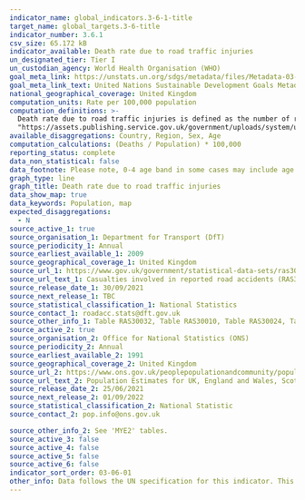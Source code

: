 ```yaml
---
indicator_name: global_indicators.3-6-1-title
target_name: global_targets.3-6-title
indicator_number: 3.6.1
csv_size: 65.172 kB
indicator_available: Death rate due to road traffic injuries
un_designated_tier: Tier I
un_custodian_agency: World Health Organisation (WHO)
goal_meta_link: https://unstats.un.org/sdgs/metadata/files/Metadata-03-06-01.pdf
goal_meta_link_text: United Nations Sustainable Development Goals Metadata (PDF 213 KB)
national_geographical_coverage: United Kingdom
computation_units: Rate per 100,000 population
computation_definitions: >-
  Death rate due to road traffic injuries is defined as the number of road traffic fatal injury deaths per 100,000 population.  For more information on Reported Road Casualities in Great Britain (RRCGB) please see <a href=
  "https://assets.publishing.service.gov.uk/government/uploads/system/uploads/attachment_data/file/851383/transport-accidents-notes.pdf">guidance notes</a>
available_disaggregations: Country, Region, Sex, Age
computation_calculations: (Deaths / Population) * 100,000
reporting_status: complete
data_non_statistical: false
data_footnote: Please note, 0-4 age band in some cases may include age 0 which was coded where the age of the casualty was not reported. Selecting 'Great Britain' allows for sex and age disaggregations. Sex by age disaggregation is available for pre-2018 data series only. 
graph_type: line
graph_title: Death rate due to road traffic injuries
data_show_map: true
data_keywords: Population, map
expected_disaggregations:
  - N
source_active_1: true
source_organisation_1: Department for Transport (DfT)
source_periodicity_1: Annual
source_earliest_available_1: 2009
source_geographical_coverage_1: United Kingdom
source_url_1: https://www.gov.uk/government/statistical-data-sets/ras30-reported-casualties-in-road-accidents.
source_url_text_1: Casualties involved in reported road accidents (RAS30)
source_release_date_1: 30/09/2021
source_next_release_1: TBC
source_statistical_classification_1: National Statistics
source_contact_1: roadacc.stats@dft.gov.uk
source_other_info_1: Table RAS30032, Table RAS30010, Table RAS30024, Table  RAS30035
source_active_2: true
source_organisation_2: Office for National Statistics (ONS)
source_periodicity_2: Annual
source_earliest_available_2: 1991
source_geographical_coverage_2: United Kingdom
source_url_2: https://www.ons.gov.uk/peoplepopulationandcommunity/populationandmigration/populationestimates/datasets/populationestimatesforukenglandandwalesscotlandandnorthernireland
source_url_text_2: Population Estimates for UK, England and Wales, Scotland and Northern Ireland
source_release_date_2: 25/06/2021
source_next_release_2: 01/09/2022
source_statistical_classification_2: National Statistic
source_contact_2: pop.info@ons.gov.uk 

source_other_info_2: See 'MYE2' tables.
source_active_3: false
source_active_4: false
source_active_5: false
source_active_6: false
indicator_sort_order: 03-06-01
other_info: Data follows the UN specification for this indicator. This indicator has been identified in collaboration with topic experts.
---
```

